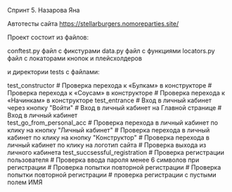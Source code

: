Спринт 5. Назарова Яна   

Автотесты сайта https://stellarburgers.nomoreparties.site/ 


Проект состоит из файлов:

conftest.py файл с фикстурами
data.py  файл с функциями 
locators.py файл с локаторами кнопок и плейсхолдеров

и директории tests с файлами:

test_constructor  # Проверка перехода к «Булкам» в конструкторе  # Проверка перехода к «Соусам» в конструкторе  # Проверка перехода к «Начинкам» в конструкторе
test_entrance   # Вход в личный кабинет через кнопку "Войти"   # Вход в личный кабинет на Главной странице    # Вход в личный кабинет  
test_go_from_personal_acc   # Проверка перехода в личный кабинет по клику на кнопку "Личный кабинет"   # Проверка перехода в личный кабинет по клику на кнопку "Конструктор"  # Проверка перехода в личный кабинет по клику на логотип сайта  # Проверка выхода из личного кабинета
test_succsessful_registration # Проверка регистрации  пользователя   # Проверка ввода пароля менее 6 символов при регистрации  # Проверка попытки повторной регистрации   # Проверка попытки повторной регистрации   # проверка регистрации с пустыми полем ИМЯ 
 
